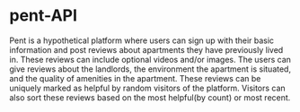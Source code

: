 # pent-API
Pent is a hypothetical platform where users can sign up with their basic information and post reviews about apartments they have previously lived in.
These reviews can include optional videos and/or images. The users can give reviews about the landlords, the environment the apartment is situated,
and the quality of amenities in the apartment. These reviews can be uniquely marked as helpful by random visitors of the platform. 
Visitors can also sort these reviews based on the most helpful(by count) or most recent.
